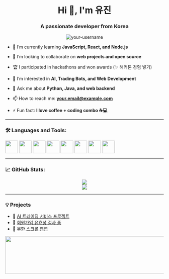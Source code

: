 <h1 align="center">Hi 👋, I'm 유진</h1>
<h3 align="center">A passionate developer from Korea</h3>

<p align="center">
  <img src="https://komarev.com/ghpvc/?username=your-username&label=Profile%20views&color=0e75b6&style=flat" alt="your-username" />
</p>

- 🌱 I’m currently learning **JavaScript, React, and Node.js**

- 👯 I’m looking to collaborate on **web projects and open source**

- 🏆 I participated in hackathons and won awards (✨ 해커톤 경험 넣기)

- 🧠 I’m interested in **AI, Trading Bots, and Web Development**

- 💬 Ask me about **Python, Java, and web backend**

- 📫 How to reach me: **your.email@example.com**

- ⚡ Fun fact: **I love coffee + coding combo ☕💻**

---

### 🛠️ Languages and Tools:

<p align="left">
  <img src="https://cdn.jsdelivr.net/gh/devicons/devicon/icons/python/python-original.svg" width="40" height="40"/>
  <img src="https://cdn.jsdelivr.net/gh/devicons/devicon/icons/java/java-original.svg" width="40" height="40"/>
  <img src="https://cdn.jsdelivr.net/gh/devicons/devicon/icons/javascript/javascript-original.svg" width="40" height="40"/>
  <img src="https://cdn.jsdelivr.net/gh/devicons/devicon/icons/html5/html5-original.svg" width="40" height="40"/>
  <img src="https://cdn.jsdelivr.net/gh/devicons/devicon/icons/css3/css3-original.svg" width="40" height="40"/>
  <img src="https://cdn.jsdelivr.net/gh/devicons/devicon/icons/nodejs/nodejs-original.svg" width="40" height="40"/>
  <img src="https://cdn.jsdelivr.net/gh/devicons/devicon/icons/express/express-original.svg" width="40" height="40"/>
  <img src="https://cdn.jsdelivr.net/gh/devicons/devicon/icons/mongodb/mongodb-original.svg" width="40" height="40"/>
</p>

---

### 📈 GitHub Stats:

<p align="center">
  <img src="https://github-readme-stats.vercel.app/api?username=your-username&show_icons=true&theme=radical" />
  <br />
  <img src="https://github-readme-streak-stats.herokuapp.com/?user=your-username&theme=radical" />
</p>

---

### 💡 Projects
- 🔗 [AI 트레이딩 서비스 프로젝트](링크)
- 🔗 [회원가입 유효성 검사 폼](링크)
- 🔗 [무한 스크롤 웹앱](링크)

<a href="https://www.gitanimals.org/en_US?utm_medium=image&utm_source=gnxm37&utm_content=line">
  <img
    src="https://render.gitanimals.org/lines/gnxm37?pet-id=703527561344648045"
    width="600"
    height="120"
  />
</a>
  
